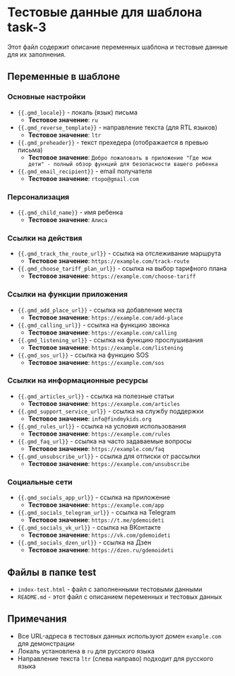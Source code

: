 # Тестовые данные для шаблона task-3

Этот файл содержит описание переменных шаблона и тестовые данные для их заполнения.

## Переменные в шаблоне

### Основные настройки
- `{{.gmd_locale}}` - локаль (язык) письма
    - **Тестовое значение**: `ru`
- `{{.gmd_reverse_template}}` - направление текста (для RTL языков)
    - **Тестовое значение**: `ltr`
- `{{.gmd_preheader}}` - текст прехедера (отображается в превью письма)
    - **Тестовое значение**: `Добро пожаловать в приложение "Где мои дети" - полный обзор функций для безопасности вашего ребенка`
- `{{.gmd_email_recipient}}` - email получателя
    - **Тестовое значение**: `rtopo@gmail.com`

### Персонализация
- `{{.gmd_child_name}}` - имя ребенка
    - **Тестовое значение**: `Алиса`

### Ссылки на действия
- `{{.gmd_track_the_route_url}}` - ссылка на отслеживание маршрута
    - **Тестовое значение**: `https://example.com/track-route`
- `{{.gmd_choose_tariff_plan_url}}` - ссылка на выбор тарифного плана
    - **Тестовое значение**: `https://example.com/choose-tariff`

### Ссылки на функции приложения
- `{{.gmd_add_place_url}}` - ссылка на добавление места
    - **Тестовое значение**: `https://example.com/add-place`
- `{{.gmd_calling_url}}` - ссылка на функцию звонка
    - **Тестовое значение**: `https://example.com/calling`
- `{{.gmd_listening_url}}` - ссылка на функцию прослушивания
    - **Тестовое значение**: `https://example.com/listening`
- `{{.gmd_sos_url}}` - ссылка на функцию SOS
    - **Тестовое значение**: `https://example.com/sos`

### Ссылки на информационные ресурсы
- `{{.gmd_articles_url}}` - ссылка на полезные статьи
    - **Тестовое значение**: `https://example.com/articles`
- `{{.gmd_support_service_url}}` - ссылка на службу поддержки
    - **Тестовое значение**: `info@findmykids.org`
- `{{.gmd_rules_url}}` - ссылка на условия использования
    - **Тестовое значение**: `https://example.com/rules`
- `{{.gmd_faq_url}}` - ссылка на часто задаваемые вопросы
    - **Тестовое значение**: `https://example.com/faq`
- `{{.gmd_unsubscribe_url}}` - ссылка для отписки от рассылки
    - **Тестовое значение**: `https://example.com/unsubscribe`

### Социальные сети
- `{{.gmd_socials_app_url}}` - ссылка на приложение
    - **Тестовое значение**: `https://example.com/app`
- `{{.gmd_socials_telegram_url}}` - ссылка на Telegram
    - **Тестовое значение**: `https://t.me/gdemoideti`
- `{{.gmd_socials_vk_url}}` - ссылка на ВКонтакте
    - **Тестовое значение**: `https://vk.com/gdemoideti`
- `{{.gmd_socials_dzen_url}}` - ссылка на Дзен
    - **Тестовое значение**: `https://dzen.ru/gdemoideti`

## Файлы в папке test

- `index-test.html` - файл с заполненными тестовыми данными
- `README.md` - этот файл с описанием переменных и тестовых данных

## Примечания

- Все URL-адреса в тестовых данных используют домен `example.com` для демонстрации
- Локаль установлена в `ru` для русского языка
- Направление текста `ltr` (слева направо) подходит для русского языка
